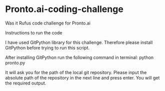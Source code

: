 # Pronto.ai-coding-challenge
Was it Rufus code challenge for Pronto.ai

Instructions to run the code

I have used GitPython library for this challenge.
Therefore please install GitPython before trying to run this script.

After installing GitPython run the following command in terminal: python pronto.py

It will ask you for the path of the local git repository. Please input the absolute path of the repository in the next line and press enter.
You will get the required output.
